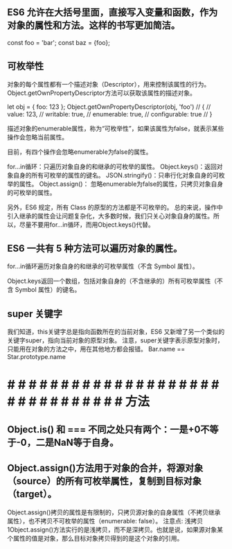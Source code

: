 ## ES6 允许在大括号里面，直接写入变量和函数，作为对象的属性和方法。这样的书写更加简洁。
const foo = 'bar';
const baz = {foo};

## 可枚举性
对象的每个属性都有一个描述对象（Descriptor），用来控制该属性的行为。Object.getOwnPropertyDescriptor方法可以获取该属性的描述对象。

let obj = { foo: 123 };
Object.getOwnPropertyDescriptor(obj, 'foo')
//  {
//    value: 123,
//    writable: true,
//    enumerable: true,
//    configurable: true
//  }

描述对象的enumerable属性，称为“可枚举性”，如果该属性为false，就表示某些操作会忽略当前属性。

目前，有四个操作会忽略enumerable为false的属性。

for...in循环：只遍历对象自身的和继承的可枚举的属性。
Object.keys()：返回对象自身的所有可枚举的属性的键名。
JSON.stringify()：只串行化对象自身的可枚举的属性。
Object.assign()： 忽略enumerable为false的属性，只拷贝对象自身的可枚举的属性。

另外，ES6 规定，所有 Class 的原型的方法都是不可枚举的。
总的来说，操作中引入继承的属性会让问题复杂化，大多数时候，我们只关心对象自身的属性。所以，尽量不要用for...in循环，而用Object.keys()代替。

## ES6 一共有 5 种方法可以遍历对象的属性。
for...in循环遍历对象自身的和继承的可枚举属性（不含 Symbol 属性）。

Object.keys返回一个数组，包括对象自身的（不含继承的）所有可枚举属性（不含 Symbol 属性）的键名。

## super 关键字
我们知道，this关键字总是指向函数所在的当前对象，ES6 又新增了另一个类似的关键字super，指向当前对象的原型对象。
注意，super关键字表示原型对象时，只能用在对象的方法之中，用在其他地方都会报错。
Bar.name == Star.prototype.name
# # # # # # # # # # # # # # # # # # # # # # # # # # # # # # # # 方法
##  Object.is()  和 === 不同之处只有两个：一是+0不等于-0，二是NaN等于自身。

## Object.assign()方法用于对象的合并，将源对象（source）的所有可枚举属性，复制到目标对象（target）。
Object.assign()拷贝的属性是有限制的，只拷贝源对象的自身属性（不拷贝继承属性），也不拷贝不可枚举的属性（enumerable: false）。
注意点:
浅拷贝
1Object.assign()方法实行的是浅拷贝，而不是深拷贝。也就是说，如果源对象某个属性的值是对象，那么目标对象拷贝得到的是这个对象的引用。
